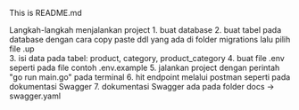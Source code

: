 This is README.md

Langkah-langkah menjalankan project
    1. buat database
    2. buat tabel pada database dengan cara copy paste ddl yang ada di folder migrations lalu pilih file .up  
    3. isi data pada tabel: product, category, product_category
    4. buat file .env seperti pada file contoh .env.example
    5. jalankan project dengan perintah "go run main.go" pada terminal
    6. hit endpoint melalui postman seperti pada dokumentasi Swagger
    7. dokumentasi Swagger ada pada folder docs -> swagger.yaml